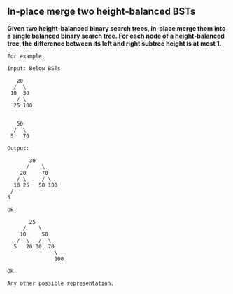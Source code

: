 ## In-place merge two height-balanced BSTs

**Given two height-balanced binary search trees, in-place merge them into a single balanced binary search tree.
For each node of a height-balanced tree, the difference between its left and right subtree height is at most 1.**

    For example,

    Input: Below BSTs
 
       20
      /  \
     10  30
       / \
      25 100
 
 
       50
      /  \
     5   70
 
    Output:
 
           30
          /    \
        20     70
       / \     / \
      10 25   50 100
     /
    5
 
    OR
 
           25
         /    \
        10     50
       /  \   /  \
      5   20 30  70
                   \
                   100

    OR

    Any other possible representation.
